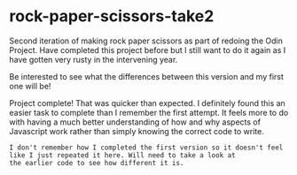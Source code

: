 # rock-paper-scissors-take2

Second iteration of making rock paper scissors as 
part of redoing the Odin Project. Have completed
this project before but I still want to do it again
as I have gotten very rusty in the intervening year.

Be interested to see what the differences between this
version and my first one will be!

Project complete!
	That was quicker than expected. I definitely found this
	an easier task to complete than I remember the first attempt.
	It feels more to do with having a much better understanding 
	of how and why aspects of Javascript work rather than simply
	knowing the correct code to write.

	I don't remember how I completed the first version so it doesn't feel
	like I just repeated it here. Will need to take a look at 
	the earlier code to see how different it is.